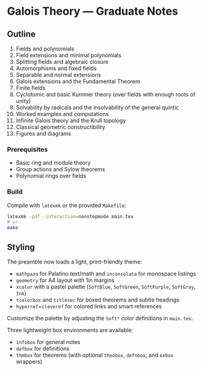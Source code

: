 # Galois Theory — Graduate Notes

## Outline
1. Fields and polynomials  
2. Field extensions and minimal polynomials  
3. Splitting fields and algebraic closure  
4. Automorphisms and fixed fields  
5. Separable and normal extensions  
6. Galois extensions and the Fundamental Theorem  
7. Finite fields  
8. Cyclotomic and basic Kummer theory (over fields with enough roots of unity)  
9. Solvability by radicals and the insolvability of the general quintic  
10. Worked examples and computations  
11. Infinite Galois theory and the Krull topology  
12. Classical geometric constructibility  
99. Figures and diagrams

### Prerequisites
- Basic ring and module theory
- Group actions and Sylow theorems
- Polynomial rings over fields

### Build
Compile with `latexmk` or the provided `Makefile`:
```bash
latexmk -pdf -interaction=nonstopmode main.tex
# or
make
```

## Styling
The preamble now loads a light, print-friendly theme:

 - `mathpazo` for Palatino text/math and `inconsolata` for monospace listings
- `geometry` for A4 layout with 1in margins
- `xcolor` with a pastel palette (`SoftBlue`, `SoftGreen`, `SoftPurple`, `SoftGray`, `Ink`)
- `tcolorbox` and `titlesec` for boxed theorems and subtle headings
- `hyperref`+`cleveref` for colored links and smart references

Customize the palette by adjusting the `Soft*` color definitions in `main.tex`.

Three lightweight box environments are available:

- `infobox` for general notes
- `defbox` for definitions
- `thmbox` for theorems (with optional `theobox`, `defnbox`, and `exbox` wrappers)
